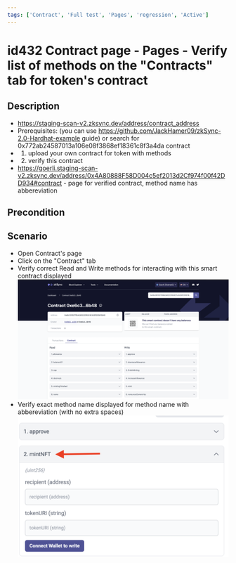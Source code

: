 ```yaml
---
tags: ['Contract', 'Full test', 'Pages', 'regression', 'Active']
---
```


# id432 Contract page - Pages - Verify list of methods on the "Contracts" tab for token's contract

## Description
  - https://staging-scan-v2.zksync.dev/address/contract_address
  - Prerequisites: (you can use https://github.com/JackHamer09/zkSync-2.0-Hardhat-example guide) or search for 0x772ab24587013a106e08f3868ef18361c8f3a4da contract
  - 1. upload your own contract for token with methods
  - 2. verify this contract
  - https://goerli.staging-scan-v2.zksync.dev/address/0x4A80888F58D004c5ef2013d2Cf974f00f42DD934#contract - page for verified contract, method name has abbereviation

## Precondition


## Scenario
- Open Contract's page
- Click on the "Contract" tab
- Verify correct Read and Write methods for interacting with this smart contract displayed
  ![Screenshot](../../../../static/img/Pages/Contracts/id432_1.png)
- Verify  exact method name displayed  for method name with abbereviation (with no extra spaces)
  ![Screenshot](../../../../static/img/Pages/Contracts/id432_2.png)